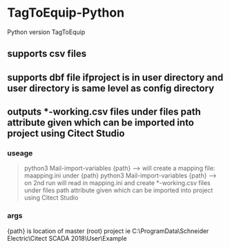 # TagToEquip-Python
Python version TagToEquip
## supports csv files
## supports dbf file ifproject is in user directory and user directory is same level as config directory
## outputs *-working.csv files under files path attribute given which can be imported into project using Citect Studio

### useage
>python3  Mail-import-variables {path}    --> will create a mapping file: maapping.ini under {path}
>python3  Mail-import-variables {path}    --> on 2nd run will read in mapping.ini and create *-working.csv files under files path                                                       attribute given which can be imported into project using Citect Studio
### args
{path} is location of master (root) project ie C:\ProgramData\Schneider Electric\Citect SCADA 2018\User\Example

